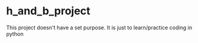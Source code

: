 # h_and_b_project

This project doesn't have a set purpose. It is just to learn/practice coding in python
